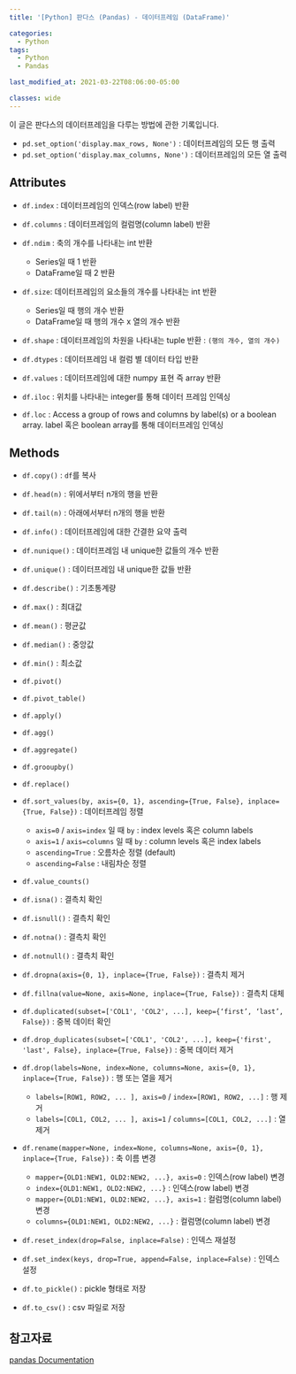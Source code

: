 ```yaml
---
title: '[Python] 판다스 (Pandas) - 데이터프레임 (DataFrame)'

categories:
  - Python
tags:
  - Python
  - Pandas

last_modified_at: 2021-03-22T08:06:00-05:00

classes: wide
---
```


이 글은 판다스의 데이터프레임을 다루는 방법에 관한 기록입니다.

- `pd.set_option('display.max_rows, None')` : 데이터프레임의 모든 행 출력
- `pd.set_option('display.max_columns, None')` : 데이터프레임의 모든 열 출력

## Attributes

- `df.index` : 데이터프레임의 인덱스(row label) 반환
- `df.columns` : 데이터프레임의 컬럼명(column label) 반환

- `df.ndim` : 축의 개수를 나타내는 int 반환
  - Series일 때 1 반환
  - DataFrame일 때 2 반환
- `df.size`: 데이터프레임의 요소들의 개수를 나타내는 int 반환
  - Series일 때 행의 개수 반환
  - DataFrame일 때 행의 개수 x 열의 개수 반환
- `df.shape` : 데이터프레임의 차원을 나타내는 tuple 반환 : `(행의 개수, 열의 개수)`

- `df.dtypes` : 데이터프레임 내 컬럼 별 데이터 타입 반환

- `df.values` : 데이터프레임에 대한 numpy 표현 즉 array 반환

- `df.iloc` : 위치를 나타내는 integer를 통해 데이터 프레임 인덱싱
- `df.loc` : Access a group of rows and columns by label(s) or a boolean array. label 혹은 boolean array를 통해 데이터프레임 인덱싱

## Methods

- `df.copy()` : `df`를 복사

- `df.head(n)` : 위에서부터 n개의 행을 반환
- `df.tail(n)` : 아래에서부터 n개의 행을 반환
- `df.info()` : 데이터프레임에 대한 간결한 요약 출력
- `df.nunique()` : 데이터프레임 내 unique한 값들의 개수 반환
- `df.unique()` : 데이터프레임 내 unique한 값들 반환

- `df.describe()` : 기초통계량
- `df.max()` : 최대값
- `df.mean()` : 평균값
- `df.median()` : 중앙값
- `df.min()` : 최소값

- `df.pivot()`
- `df.pivot_table()`

- `df.apply()`
- `df.agg()`
- `df.aggregate()`
- `df.grooupby()`

- `df.replace()`

- `df.sort_values(by, axis={0, 1}, ascending={True, False}, inplace={True, False})` : 데이터프레임 정렬
  - `axis=0` / `axis=index` 일 때 `by` : index levels 혹은 column labels
  - `axis=1` / `axis=columns` 일 때 `by` : column levels 혹은 index labels
  - `ascending=True` : 오름차순 정렬 (default)
  - `ascending=False` : 내림차순 정렬

- `df.value_counts()`

- `df.isna()` : 결측치 확인
- `df.isnull()` : 결측치 확인
- `df.notna()` : 결측치 확인
- `df.notnull()` : 결측치 확인
- `df.dropna(axis={0, 1}, inplace={True, False})` : 결측치 제거
- `df.fillna(value=None, axis=None, inplace={True, False})` : 결측치 대체

- `df.duplicated(subset=['COL1', 'COL2', ...], keep={‘first’, ‘last’, False})` : 중복 데이터 확인
- `df.drop_duplicates(subset=['COL1', 'COL2', ...], keep={'first', 'last', False}, inplace={True, False})` : 중복 데이터 제거

- `df.drop(labels=None, index=None, columns=None, axis={0, 1}, inplace={True, False})` : 행 또는 열을 제거
  - `labels=[ROW1, ROW2, ... ], axis=0` / `index=[ROW1, ROW2, ...]` : 행 제거
  - `labels=[COL1, COL2, ... ], axis=1` / `columns=[COL1, COL2, ...]` : 열 제거

- `df.rename(mapper=None, index=None, columns=None, axis={0, 1}, inplace={True, False})` : 축 이름 변경
  - `mapper={OLD1:NEW1, OLD2:NEW2, ...}, axis=0` : 인덱스(row label) 변경
  - `index={OLD1:NEW1, OLD2:NEW2, ...}` : 인덱스(row label) 변경
  - `mapper={OLD1:NEW1, OLD2:NEW2, ...}, axis=1` : 컬럼명(column label) 변경
  - `columns={OLD1:NEW1, OLD2:NEW2, ...}` : 컬럼명(column label) 변경

- `df.reset_index(drop=False, inplace=False)` : 인덱스 재설정
- `df.set_index(keys, drop=True, append=False, inplace=False)` : 인덱스 설정

- `df.to_pickle()` : pickle 형태로 저장
- `df.to_csv()` : csv 파일로 저장

## 참고자료

[pandas Documentation](https://pandas.pydata.org/pandas-docs/stable/reference/api/pandas.DataFrame.html)

